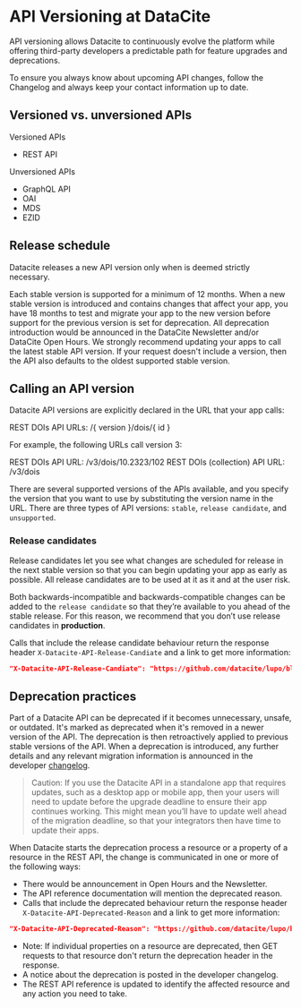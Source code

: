 
# API Versioning at DataCite

API versioning allows Datacite to continuously evolve the platform while offering third-party developers a predictable path for feature upgrades and deprecations.

To ensure you always know about upcoming API changes, follow the Changelog and always keep your contact information up to date.

## Versioned vs. unversioned APIs

Versioned APIs	

- REST API

Unversioned APIs

- GraphQL API
- OAI
- MDS
- EZID

## Release schedule

Datacite releases a new API version only when is deemed strictly necessary.

Each stable version is supported for a minimum of 12 months. When a new stable version is introduced and contains changes that affect your app, you have 18 months to test and migrate your app to the new version before support for the previous version is set for deprecation. All deprecation introduction would be announced in the DataCite Newsletter and/or DataCite Open Hours.
We strongly recommend updating your apps to call the latest stable API version. 
If your request doesn't include a version, then the API also defaults to the oldest supported stable version. 

## Calling an API version

Datacite API versions are explicitly declared in the URL that your app calls:

REST DOIs API URLs: /{ version }/dois/{ id }

For example, the following URLs call version 3:

REST DOIs API URL: /v3/dois/10.2323/102
REST DOIs (collection) API URL: /v3/dois


There are several supported versions of the APIs available, and you specify the version that you want to use by substituting the version name in the URL. There are three types of API versions: `stable`, `release candidate`, and `unsupported`.


### Release candidates

Release candidates let you see what changes are scheduled for release in the next stable version so that you can begin updating your app as early as possible. All release candidates are to be used at it as it and at the user risk.

Both backwards-incompatible and backwards-compatible changes can be added to the `release candidate` so that they’re available to you ahead of the stable release. For this reason, we recommend that you don’t use release candidates in **production**.

Calls that include the release candidate behaviour return the response header `X-Datacite-API-Release-Candiate` and a link to get more information:


```json
"X-Datacite-API-Release-Candiate": "https://github.com/datacite/lupo/blob/main/CHANGELOG.md#New-schema"
```


## Deprecation practices

Part of a Datacite API can be deprecated if it becomes unnecessary, unsafe, or outdated. It's marked as deprecated when it's removed in a newer version of the API. The deprecation is then retroactively applied to previous stable versions of the API. When a deprecation is introduced, any further details and any relevant migration information is announced in the developer [changelog]("https://github.com/datacite/lupo/blob/main/CHANGELOG.md").


> Caution: If you use the Datacite API in a standalone app that requires updates, such as a desktop app or mobile app, then your users will need to update before the upgrade deadline to ensure their app continues working. This might mean you’ll have to update well ahead of the migration deadline, so that your integrators then have time to update their apps. 

When Datacite starts the deprecation process a resource or a property of a resource in the REST API, the change is communicated in one or more of the following ways:

- There would be announcement in Open Hours and the Newsletter.
- The API reference documentation will mention the deprecated reason.
- Calls that include the deprecated behaviour return the response header `X-Datacite-API-Deprecated-Reason` and a link to get more information:

```json
"X-Datacite-API-Deprecated-Reason": "https://github.com/datacite/lupo/blob/main/CHANGELOG.md#New-schema"
```

- Note: If individual properties on a resource are deprecated, then GET requests to that resource don't return the deprecation header in the response.
- A notice about the deprecation is posted in the developer changelog.
- The REST API reference is updated to identify the affected resource and any action you need to take.